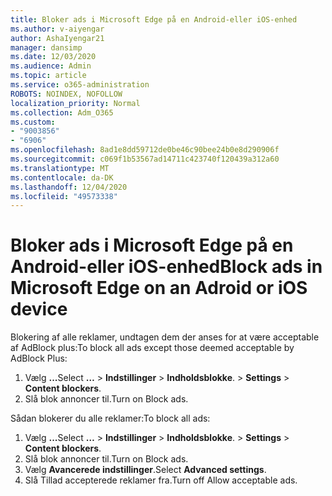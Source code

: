 ```yaml
---
title: Bloker ads i Microsoft Edge på en Android-eller iOS-enhed
ms.author: v-aiyengar
author: AshaIyengar21
manager: dansimp
ms.date: 12/03/2020
ms.audience: Admin
ms.topic: article
ms.service: o365-administration
ROBOTS: NOINDEX, NOFOLLOW
localization_priority: Normal
ms.collection: Adm_O365
ms.custom:
- "9003856"
- "6906"
ms.openlocfilehash: 8ad1e8dd59712de0be46c90bee24b0e8d290906f
ms.sourcegitcommit: c069f1b53567ad14711c423740f120439a312a60
ms.translationtype: MT
ms.contentlocale: da-DK
ms.lasthandoff: 12/04/2020
ms.locfileid: "49573338"
---
```

# <a name="block-ads-in-microsoft-edge-on-an-adroid-or-ios-device"></a><span data-ttu-id="09afb-102">Bloker ads i Microsoft Edge på en Android-eller iOS-enhed</span><span class="sxs-lookup"><span data-stu-id="09afb-102">Block ads in Microsoft Edge on an Adroid or iOS device</span></span>

<span data-ttu-id="09afb-103">Blokering af alle reklamer, undtagen dem der anses for at være acceptable af AdBlock plus:</span><span class="sxs-lookup"><span data-stu-id="09afb-103">To block all ads except those deemed acceptable by AdBlock Plus:</span></span>
1. <span data-ttu-id="09afb-104">Vælg **...**</span><span class="sxs-lookup"><span data-stu-id="09afb-104">Select **…**</span></span><span data-ttu-id="09afb-105"> > **Indstillinger**  >  **Indholdsblokke**.</span><span class="sxs-lookup"><span data-stu-id="09afb-105"> > **Settings** > **Content blockers**.</span></span>
2. <span data-ttu-id="09afb-106">Slå blok annoncer til.</span><span class="sxs-lookup"><span data-stu-id="09afb-106">Turn on Block ads.</span></span>

<span data-ttu-id="09afb-107">Sådan blokerer du alle reklamer:</span><span class="sxs-lookup"><span data-stu-id="09afb-107">To block all ads:</span></span>
1. <span data-ttu-id="09afb-108">Vælg **...**</span><span class="sxs-lookup"><span data-stu-id="09afb-108">Select **…**</span></span><span data-ttu-id="09afb-109"> > **Indstillinger**  >  **Indholdsblokke**.</span><span class="sxs-lookup"><span data-stu-id="09afb-109"> > **Settings** > **Content blockers**.</span></span>
2. <span data-ttu-id="09afb-110">Slå blok annoncer til.</span><span class="sxs-lookup"><span data-stu-id="09afb-110">Turn on Block ads.</span></span>
3. <span data-ttu-id="09afb-111">Vælg **Avancerede indstillinger**.</span><span class="sxs-lookup"><span data-stu-id="09afb-111">Select **Advanced settings**.</span></span>
4. <span data-ttu-id="09afb-112">Slå Tillad accepterede reklamer fra.</span><span class="sxs-lookup"><span data-stu-id="09afb-112">Turn off Allow acceptable ads.</span></span>